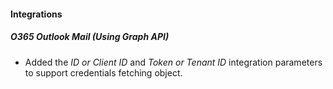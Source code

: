 #### Integrations
##### O365 Outlook Mail (Using Graph API)
- Added the *ID or Client ID* and *Token or Tenant ID* integration parameters to support credentials fetching object.
